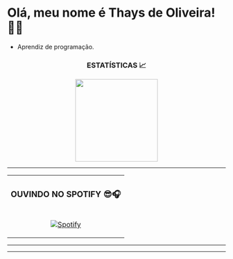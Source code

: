 ## <h1>Olá, meu nome é Thays de Oliveira! 🧑‍💻 </h1>
<ul>
 <li>Aprendiz de programação.</li>
</ul>
 <div align="center">
  <h3>ESTATÍSTICAS 📈</h3>
     <img align="center" height="190em" src="https://github-readme-stats.vercel.app/api?username=OSThays&show_icons=true&theme=react&include_all_commits=true&count_private=false"/&gt;
      <img align="center"height="190em" src="https://github-readme-stats.vercel.app/api/top-langs/?username=OSThays&layout=compact&langs_count=7&theme=react"/&gt;>

</div>
</div>
 <hr>
  <table>
  <tr>
        <th colspan="2"><h3>OUVINDO NO SPOTIFY 😎🎧</h3></th>
  </tr>
  <td align="center">
   
[![Spotify](https://spotify-github-profile.vercel.app/api/view?uid=thaysoliveira1347)](https://open.spotify.com/user/thaysoliveira1347)

  </td>
   </tr>
   </table>
   <hr>
</div>
<hr>   
 
